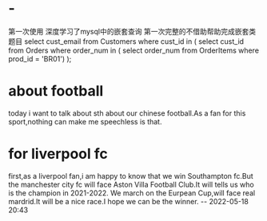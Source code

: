 # -
第一次使用
深度学习了mysql中的嵌套查询
第一次完整的不借助帮助完成嵌套类题目
select cust_email
from Customers
where cust_id in (
                  select cust_id
                  from Orders
                  where order_num in (
                                      select order_num
                                      from OrderItems
                                      where prod_id = 'BR01')
                  );


# about football
today i want to talk about sth about our chinese football.As a fan for this sport,nothing can make me speechless is that.



# for liverpool fc
first,as a liverpool fan,i am happy to know that we win Southampton fc.But the manchester city fc will face Aston Villa Football Club.It will tells us who is the champion in 2021-2022.
We march on the Eurpean Cup,will face real mardrid.It will be a nice race.I hope we can be the winner.
                                                                                                                      -- 2022-05-18 20:43
